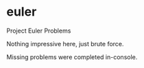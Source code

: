 euler
=====

Project Euler Problems


Nothing impressive here, just brute force.

Missing problems were completed in-console.
